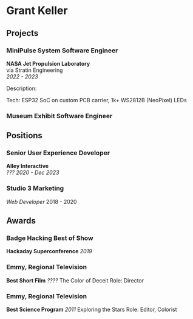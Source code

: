 # Grant Keller



## Projects

### MiniPulse System Software Engineer
**NASA Jet Propulsion Laboratory**  
via Stratin Engineering  
_2022 - 2023_

Description:

Tech: ESP32 SoC on custom PCB carrier, 1k+ WS2812B (NeoPixel) LEDs


### Museum Exhibit Software Engineer



## Positions

### Senior User Experience Developer
**Alley Interactive**  
_??? 2020 - Dec 2023_


### Studio 3 Marketing
*Web Developer*
2018 - 2020


## Awards

### Badge Hacking Best of Show
**Hackaday Superconference**
_2019_


### Emmy, Regional Television
**Best Short Film**
_????_
The Color of Deceit
Role: Director

### Emmy, Regional Television
**Best Science Program**
_2011_
Exploring the Stars
Role: Editor, Colorist